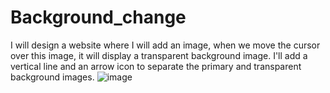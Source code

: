 # Background_change
I will design a website where I will add an image, when we move the cursor over this image, it will display a transparent background image.
I'll add a vertical line and an arrow icon to separate the primary and transparent background images.
![image](https://github.com/prottoy6218/Background_change/assets/108631940/d11e5a2d-0eed-4b59-b230-63ecbc56a2d6)
